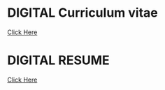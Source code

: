 # DIGITAL Curriculum vitae



<a href="URL_OF_YOUR_HTML_FILE">Click Here</a>



# DIGITAL RESUME

<a href="RESUME.pdf">Click Here</a>

